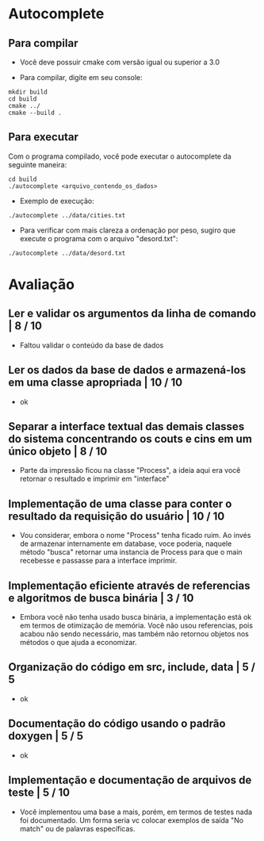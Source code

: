 # Autocomplete

## Para compilar

- Você deve possuir cmake com versão igual ou superior a 3.0

- Para compilar, digite em seu console:

```
mkdir build
cd build
cmake ../
cmake --build .
```

## Para executar

Com o programa compilado, você pode executar o autocomplete da seguinte maneira:
 
```
cd build
./autocomplete <arquivo_contendo_os_dados>
```

- Exemplo de execução:

```
./autocomplete ../data/cities.txt
```

- Para verificar com mais clareza a ordenação por peso, sugiro que execute o programa com o arquivo "desord.txt":

```
./autocomplete ../data/desord.txt
```


# Avaliação

## Ler e validar os argumentos da linha de comando | 8 / 10

- Faltou validar o conteúdo da base de dados

## Ler os dados da base de dados e armazená-los em uma classe apropriada | 10 / 10

- ok

## Separar a interface textual das demais classes do sistema concentrando os couts e cins em um único objeto | 8 / 10

- Parte da impressão ficou na classe "Process", a ideia aqui era você retornar o resultado e imprimir em "interface"

## Implementação de uma classe para conter o resultado da requisição do usuário | 10 / 10

- Vou considerar, embora o nome "Process" tenha ficado ruim. Ao invés de armazenar internamente em database, voce poderia, naquele método "busca" retornar
uma instancia de Process para que o main recebesse e passasse para a interface imprimir.

## Implementação eficiente através de referencias e algoritmos de busca binária | 3 / 10

- Embora você não tenha usado busca binária, a implementação está ok em termos de otimização de memória. Você não usou referencias, pois acabou não sendo
necessário, mas também não retornou objetos nos métodos o que ajuda a economizar.

## Organização do código em src, include, data | 5 / 5

- ok

## Documentação do código usando o padrão doxygen | 5 / 5

- ok

## Implementação e documentação de arquivos de teste | 5 / 10

- Você implementou uma base a mais, porém, em termos de testes nada foi documentado. Um forma seria vc colocar exemplos de saída "No match" ou de 
palavras específicas.